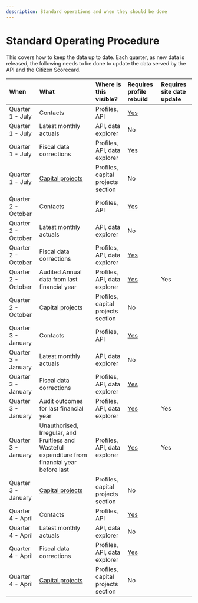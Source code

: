 ```yaml
---
description: Standard operations and when they should be done
---
```


# Standard Operating Procedure

This covers how to keep the data up to date. Each quarter, as new data is released, the following needs to be done to update the data served by the API and the Citizen Scorecard.

| When | What | Where is this visible? | Requires profile rebuild | Requires site date update |
| :--- | :--- | :--- | :--- | :--- |
| Quarter 1 - July | Contacts | Profiles, API | [Yes](administrators-guide/#compiling-municipal-profiles) |  |
| Quarter 1 - July | Latest monthly actuals | API, data explorer | No |  |
| Quarter 1 - July | Fiscal data corrections | Profiles, API, data explorer | [Yes](administrators-guide/#compiling-municipal-profiles) |  |
| Quarter 1 - July | [Capital projects](capital-projects.md) | Profiles, capital projects section | No |  |
| Quarter 2 - October | Contacts | Profiles, API | [Yes](administrators-guide/#compiling-municipal-profiles) |  |
| Quarter 2 - October | Latest monthly actuals | API, data explorer | No |  |
| Quarter 2 - October | Fiscal data corrections | Profiles, API, data explorer | [Yes](administrators-guide/#compiling-municipal-profiles) |  |
| Quarter 2 - October | Audited Annual data from last financial year | Profiles, API, data explorer | [Yes](administrators-guide/#compiling-municipal-profiles) | Yes |
| Quarter 2 - October | Capital projects | Profiles, capital projects section | No |  |
| Quarter 3 - January | Contacts | Profiles, API | [Yes](administrators-guide/#compiling-municipal-profiles) |  |
| Quarter 3 - January | Latest monthly actuals | API, data explorer | No |  |
| Quarter 3 - January | Fiscal data corrections | Profiles, API, data explorer | [Yes](administrators-guide/#compiling-municipal-profiles) |  |
| Quarter 3 - January | Audit outcomes for last financial year | Profiles, API, data explorer | [Yes](administrators-guide/#compiling-municipal-profiles) | Yes |
| Quarter 3 - January | Unauthorised, Irregular, and Fruitless and Wasteful expenditure from financial year before last | Profiles, API, data explorer | [Yes](administrators-guide/#compiling-municipal-profiles) | Yes |
| Quarter 3 - January | [Capital projects](capital-projects.md) | Profiles, capital projects section | No |  |
| Quarter 4 - April | Contacts | Profiles, API | [Yes](administrators-guide/#compiling-municipal-profiles) |  |
| Quarter 4 - April | Latest monthly actuals | API, data explorer | No |  |
| Quarter 4 - April | Fiscal data corrections | Profiles, API, data explorer | [Yes](administrators-guide/#compiling-municipal-profiles) |  |
| Quarter 4 - April | [Capital projects](capital-projects.md) | Profiles, capital projects section | No |  |



